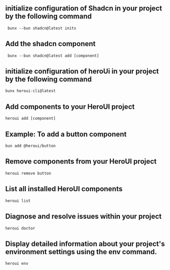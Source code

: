 ## initialize configuration of Shadcn in your project by the following command

` bunx --bun shadcn@latest inits`

## Add the shadcn component

` bunx --bun shadcn@latest add [component]`

## initialize configuration of heroUi in your project by the following command

`bunx heroui-cli@latest`

## Add components to your HeroUI project

`heroui add [component]`

## Example: To add a button component

`bun add @heroui/button`

## Remove components from your HeroUI project

`heroui remove button`

## List all installed HeroUI components

`heroui list`

## Diagnose and resolve issues within your project

`heroui doctor`

## Display detailed information about your project's environment settings using the env command.

`heroui env`
